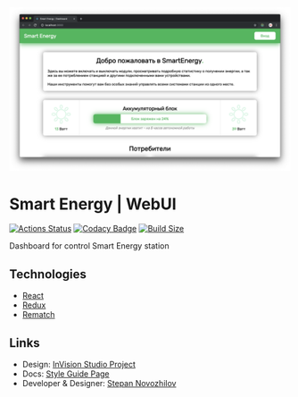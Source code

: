 <img src="./docs/screen1.png" alt="Screen">

# Smart Energy | WebUI

[![Actions Status](https://wdp9fww0r9.execute-api.us-west-2.amazonaws.com/production/badge/hit2hat/smart-energy-web)](https://wdp9fww0r9.execute-api.us-west-2.amazonaws.com/production/results/hit2hat/smart-energy-web)
[![Codacy Badge](https://api.codacy.com/project/badge/Grade/ef3b12a0e77e421a9e5baa0de057cb1c)](https://app.codacy.com/app/hit2hat/smart-energy-web?utm_source=github.com&utm_medium=referral&utm_content=hit2hat/smart-energy-web&utm_campaign=Badge_Grade_Dashboard)
[![Build Size](https://img.shields.io/badge/bundlesize-%3C%20500Kb-brightgreen.svg)](https://img.shields.io/badge/bundlesize-%3C%20500Kb-green.svg)

Dashboard for control Smart Energy station

## Technologies
*   [React](https://github.com/facebook/react)
*   [Redux](https://github.com/reduxjs/redux)
*   [Rematch](https://github.com/rematch/rematch)

## Links
*   Design: [InVision Studio Project](https://projects.invisionapp.com/prototype/cjvin0j72000isz018s1dt6we/play)
*   Docs: [Style Guide Page](https://hit2hat.github.io/smart-energy-web/)
*   Developer & Designer: [Stepan Novozhilov](https://vk.me/this.state.user)
